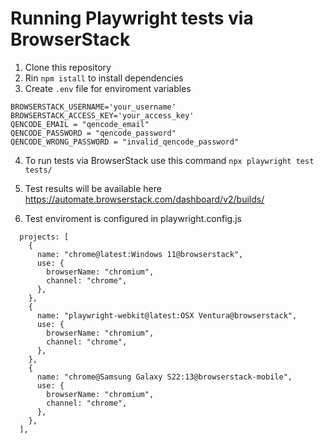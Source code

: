 # Running Playwright tests via BrowserStack

1. Clone this repository
2. Rin `npm istall` to install dependencies
3. Create `.env` file for enviroment variables

```
BROWSERSTACK_USERNAME='your_username'
BROWSERSTACK_ACCESS_KEY='your_access_key'
QENCODE_EMAIL = "qencode_email"
QENCODE_PASSWORD = "qencode_password"
QENCODE_WRONG_PASSWORD = "invalid_qencode_password"
```
4. To run tests via BrowserStack use this command `npx playwright test tests/`

5. Test results will be available here https://automate.browserstack.com/dashboard/v2/builds/

6. Test enviroment is configured in playwright.config.js

```
  projects: [
    {
      name: "chrome@latest:Windows 11@browserstack",
      use: {
        browserName: "chromium",
        channel: "chrome",
      },
    },
    {
      name: "playwright-webkit@latest:OSX Ventura@browserstack",
      use: {
        browserName: "chromium",
        channel: "chrome",
      },
    },  
    {
      name: "chrome@Samsung Galaxy S22:13@browserstack-mobile",
      use: {
        browserName: "chromium",
        channel: "chrome",
      },
    },
  ],
```